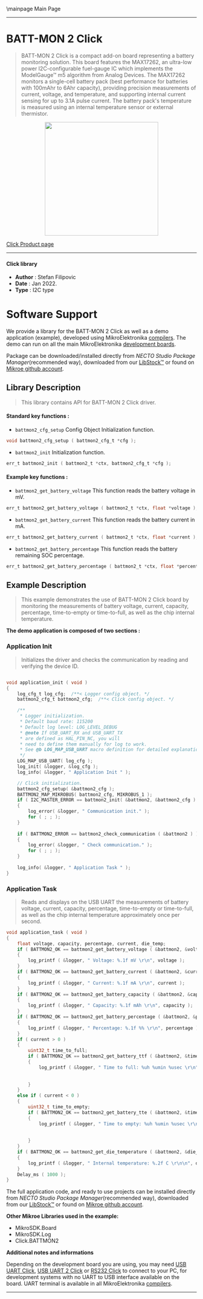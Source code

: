 \mainpage Main Page

---
# BATT-MON 2 Click

> BATT-MON 2 Click is a compact add-on board representing a battery monitoring solution. 
> This board features the MAX17262, an ultra-low power I2C-configurable fuel-gauge IC which implements the ModelGauge™ m5 algorithm from Analog Devices. 
> The MAX17262 monitors a single-cell battery pack (best performance for batteries with 100mAhr to 6Ahr capacity), 
> providing precision measurements of current, voltage, and temperature, and supporting internal current sensing for up to 3.1A pulse current. 
> The battery pack's temperature is measured using an internal temperature sensor or external thermistor.

<p align="center">
  <img src="https://download.mikroe.com/images/click_for_ide/battmon2_click.png" height=300px>
</p>

[Click Product page](https://www.mikroe.com/batt-mon-2-click)

---


#### Click library

- **Author**        : Stefan Filipovic
- **Date**          : Jan 2022.
- **Type**          : I2C type


# Software Support

We provide a library for the BATT-MON 2 Click
as well as a demo application (example), developed using MikroElektronika
[compilers](https://www.mikroe.com/necto-studio).
The demo can run on all the main MikroElektronika [development boards](https://www.mikroe.com/development-boards).

Package can be downloaded/installed directly from *NECTO Studio Package Manager*(recommended way), downloaded from our [LibStock&trade;](https://libstock.mikroe.com) or found on [Mikroe github account](https://github.com/MikroElektronika/mikrosdk_click_v2/tree/master/clicks).

## Library Description

> This library contains API for BATT-MON 2 Click driver.

#### Standard key functions :

- `battmon2_cfg_setup` Config Object Initialization function.
```c
void battmon2_cfg_setup ( battmon2_cfg_t *cfg );
```

- `battmon2_init` Initialization function.
```c
err_t battmon2_init ( battmon2_t *ctx, battmon2_cfg_t *cfg );
```

#### Example key functions :

- `battmon2_get_battery_voltage` This function reads the battery voltage in mV.
```c
err_t battmon2_get_battery_voltage ( battmon2_t *ctx, float *voltage );
```

- `battmon2_get_battery_current` This function reads the battery current in mA.
```c
err_t battmon2_get_battery_current ( battmon2_t *ctx, float *current );
```

- `battmon2_get_battery_percentage` This function reads the battery remaining SOC percentage.
```c
err_t battmon2_get_battery_percentage ( battmon2_t *ctx, float *percentage );
```

## Example Description

> This example demonstrates the use of BATT-MON 2 Click board by monitoring
the measurements of battery voltage, current, capacity, percentage, time-to-empty or time-to-full,
as well as the chip internal temperature.

**The demo application is composed of two sections :**

### Application Init

> Initializes the driver and checks the communication by reading and verifying the device ID.

```c

void application_init ( void )
{
    log_cfg_t log_cfg;  /**< Logger config object. */
    battmon2_cfg_t battmon2_cfg;  /**< Click config object. */

    /** 
     * Logger initialization.
     * Default baud rate: 115200
     * Default log level: LOG_LEVEL_DEBUG
     * @note If USB_UART_RX and USB_UART_TX 
     * are defined as HAL_PIN_NC, you will 
     * need to define them manually for log to work. 
     * See @b LOG_MAP_USB_UART macro definition for detailed explanation.
     */
    LOG_MAP_USB_UART( log_cfg );
    log_init( &logger, &log_cfg );
    log_info( &logger, " Application Init " );

    // Click initialization.
    battmon2_cfg_setup( &battmon2_cfg );
    BATTMON2_MAP_MIKROBUS( battmon2_cfg, MIKROBUS_1 );
    if ( I2C_MASTER_ERROR == battmon2_init( &battmon2, &battmon2_cfg ) ) 
    {
        log_error( &logger, " Communication init." );
        for ( ; ; );
    }
    
    if ( BATTMON2_ERROR == battmon2_check_communication ( &battmon2 ) )
    {
        log_error( &logger, " Check communication." );
        for ( ; ; );
    }
    
    log_info( &logger, " Application Task " );
}

```

### Application Task

> Reads and displays on the USB UART the measurements of battery voltage, current, capacity, percentage, 
time-to-empty or time-to-full, as well as the chip internal temperature approximately once per second.

```c
void application_task ( void )
{
    float voltage, capacity, percentage, current, die_temp;
    if ( BATTMON2_OK == battmon2_get_battery_voltage ( &battmon2, &voltage ) )
    {
        log_printf ( &logger, " Voltage: %.1f mV \r\n", voltage );
    }
    if ( BATTMON2_OK == battmon2_get_battery_current ( &battmon2, &current ) )
    {
        log_printf ( &logger, " Current: %.1f mA \r\n", current );
    }
    if ( BATTMON2_OK == battmon2_get_battery_capacity ( &battmon2, &capacity ) )
    {
        log_printf ( &logger, " Capacity: %.1f mAh \r\n", capacity );
    }
    if ( BATTMON2_OK == battmon2_get_battery_percentage ( &battmon2, &percentage ) )
    {
        log_printf ( &logger, " Percentage: %.1f %% \r\n", percentage );
    }
    if ( current > 0 )
    {
        uint32_t time_to_full;
        if ( BATTMON2_OK == battmon2_get_battery_ttf ( &battmon2, &time_to_full ) )
        {
            log_printf ( &logger, " Time to full: %uh %umin %usec \r\n", ( uint16_t ) ( time_to_full / 3600 ), 
                                                                         ( uint16_t ) ( time_to_full % 3600 ) / 60,
                                                                         ( uint16_t ) ( time_to_full % 60 ) );
        }
    }
    else if ( current < 0 )
    {
        uint32_t time_to_empty;
        if ( BATTMON2_OK == battmon2_get_battery_tte ( &battmon2, &time_to_empty ) )
        {
            log_printf ( &logger, " Time to empty: %uh %umin %usec \r\n", ( uint16_t ) ( time_to_empty / 3600 ), 
                                                                          ( uint16_t ) ( time_to_empty % 3600 ) / 60,
                                                                          ( uint16_t ) ( time_to_empty % 60 ) );
        }
    }
    if ( BATTMON2_OK == battmon2_get_die_temperature ( &battmon2, &die_temp ) )
    {
        log_printf ( &logger, " Internal temperature: %.2f C \r\n\n", die_temp );
    }
    Delay_ms ( 1000 );
}
```

The full application code, and ready to use projects can be installed directly from *NECTO Studio Package Manager*(recommended way), downloaded from our [LibStock&trade;](https://libstock.mikroe.com) or found on [Mikroe github account](https://github.com/MikroElektronika/mikrosdk_click_v2/tree/master/clicks).

**Other Mikroe Libraries used in the example:**

- MikroSDK.Board
- MikroSDK.Log
- Click.BATTMON2

**Additional notes and informations**

Depending on the development board you are using, you may need
[USB UART Click](https://www.mikroe.com/usb-uart-click),
[USB UART 2 Click](https://www.mikroe.com/usb-uart-2-click) or
[RS232 Click](https://www.mikroe.com/rs232-click) to connect to your PC, for
development systems with no UART to USB interface available on the board. UART
terminal is available in all MikroElektronika
[compilers](https://shop.mikroe.com/compilers).

---
